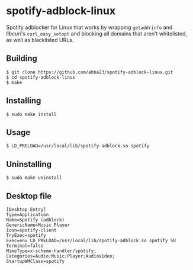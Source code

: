 # spotify-adblock-linux
Spotify adblocker for Linux that works by wrapping `getaddrinfo` and *libcurl*'s `curl_easy_setopt` and blocking all domains that aren't whitelisted, as well as blacklisted URLs.

## Building
    $ git clone https://github.com/abba23/spotify-adblock-linux.git
    $ cd spotify-adblock-linux
    $ make

## Installing
    $ sudo make install

## Usage
    $ LD_PRELOAD=/usr/local/lib/spotify-adblock.so spotify

## Uninstalling
    $ sudo make uninstall

## Desktop file
```
[Desktop Entry]
Type=Application
Name=Spotify (adblock)
GenericName=Music Player
Icon=spotify-client
TryExec=spotify
Exec=env LD_PRELOAD=/usr/local/lib/spotify-adblock.so spotify %U
Terminal=false
MimeType=x-scheme-handler/spotify;
Categories=Audio;Music;Player;AudioVideo;
StartupWMClass=spotify
```
